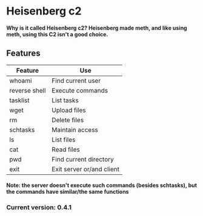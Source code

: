 # Heisenberg c2
**Why is it called Heisenberg c2? Heisenberg made meth, and like using meth, using this C2 isn't a good choice.**
 
## Features
|Feature|Use|
|----|-----|
|whoami|Find current user|
|reverse shell|Execute commands|
|tasklist|List tasks|
|wget|Upload files|
|rm|Delete files|
|schtasks|Maintain access|
|ls|List files|
|cat|Read files|
|pwd|Find current directory|
|exit|Exit server or/and client|
#### Note: the server doesn't execute such commands (besides schtasks), but the commands have similar/the same functions
### Current version: 0.4.1
